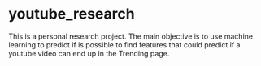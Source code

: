 # youtube_research
This is a personal research project. The main objective is to use machine learning to predict if is possible to find features that could predict if a youtube video can end up in the Trending page.
